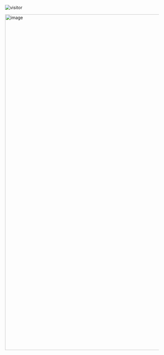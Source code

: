 ![visitor](https://visitor-badge.glitch.me/badge?page_id=yoyo837/yoyo837)


<img width="1100" alt="image" src="https://user-images.githubusercontent.com/6134547/174004802-e18b3e5e-f841-4aec-a73c-111bbb10930b.png">
